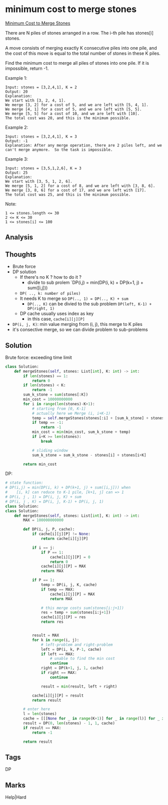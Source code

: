 #  minimum cost to merge stones

[Minimum Cost to Merge Stones](https://leetcode.com/problems/minimum-cost-to-merge-stones)

There are N piles of stones arranged in a row. The i-th pile has stones\[i\] stones.

A move consists of merging exactly K consecutive piles into one pile, and the cost of this move is equal to the total number of stones in these K piles.

Find the minimum cost to merge all piles of stones into one pile. If it is impossible, return -1.

Example 1:

```text
Input: stones = [3,2,4,1], K = 2
Output: 20
Explanation: 
We start with [3, 2, 4, 1].
We merge [3, 2] for a cost of 5, and we are left with [5, 4, 1].
We merge [4, 1] for a cost of 5, and we are left with [5, 5].
We merge [5, 5] for a cost of 10, and we are left with [10].
The total cost was 20, and this is the minimum possible.
```

Example 2:

```text
Input: stones = [3,2,4,1], K = 3
Output: -1
Explanation: After any merge operation, there are 2 piles left, and we can't merge anymore.  So the task is impossible.
```

Example 3:

```text
Input: stones = [3,5,1,2,6], K = 3
Output: 25
Explanation: 
We start with [3, 5, 1, 2, 6].
We merge [5, 1, 2] for a cost of 8, and we are left with [3, 8, 6].
We merge [3, 8, 6] for a cost of 17, and we are left with [17].
The total cost was 25, and this is the minimum possible.
```

Note:

```text
1 <= stones.length <= 30
2 <= K <= 30
1 <= stones[i] <= 100
```

## Analysis

## Thoughts

* Brute force 
* DP solution
  * If there's no K ? how to do it ? 
    * divide to sub prolem \`DP\(i,j\) = min\(DP\(i, k\) + DP\(k+1, j\) + sum\(\[i,j\]\)\)
  * `DP( .., k: number of piles)`
  * It needs K to merge so `DP(.., 1) = DP(.., K) + sum`
    * `DP(.., K)` can be divied to the sub problem `DP(left, K-1) + DP(right, 1)`
  * DP cache usually uses index as key 
    * in this case, `cache[i][j][P]`
* `DP(i, j, K)`: min value merging from \(i, j\), this merge to K piles
* it's consective merge, so we can divide problem to sub-problems 

## Solution

Brute force: exceeding time limit

```python
class Solution:
    def mergeStones(self, stones: List[int], K: int) -> int:
        if len(stones) == 1:
            return 0
        if len(stones) < K:
            return -1
        sum_k_stone = sum(stones[:K])
        min_cost = 10000000000
        for i in range(len(stones)-K+1):
            # starting from [0, K-1]     
            # actually here we Merge (i, i+K-1)    
            temp = self.mergeStones(stones[:i] + [sum_k_stone] + stones [i+K:], K) 
            if temp == -1:
                return -1       
            min_cost = min(min_cost, sum_k_stone + temp)
            if i+K >= len(stones):
                break

            # sliding window 
            sum_k_stone = sum_k_stone - stones[i] + stones[i+K]

        return min_cost
```

DP:

```python
# state function:
# DP(i,j) = min(DP(i, k) + DP(k+1, j) + sum([i,j])) when 
#    [i, k] can reduce to K-1 pile, [k+1, j] can => 1
# DP(i, j , 1) = DP(i, j, K) + sum 
# DP(i, j , K) = DP(i, j, K-1) + DP(i, j, 1)
class Solution:
class Solution:
    def mergeStones(self, stones: List[int], K: int) -> int:
        MAX = 100000000000

        def DP(i, j, P, cache):
            if cache[i][j][P] != None:
                return cache[i][j][P]

            if i == j:
                if P == 1:
                    cache[i][j][P] = 0
                    return 0
                cache[i][j][P] = MAX
                return MAX

            if P == 1:
                temp = DP(i, j, K, cache)
                if temp == MAX:
                    cache[i][j][P] = MAX
                    return MAX

                # this merge costs sum(stones[i:j+1])
                res = temp + sum(stones[i:j+1])
                cache[i][j][P] = res
                return res


            result = MAX
            for k in range(i, j):
                # left-problem and right-problem                 
                left = DP(i, k, P-1, cache)
                if left == MAX:
                    # unable to find the min cost 
                    continue
                right = DP(k+1, j, 1, cache)
                if right == MAX:
                    continue

                result = min(result, left + right)

            cache[i][j][P] = result 
            return result 

        # enter here 
        l = len(stones)
        cache = [[[None for _ in range(K+1)] for _ in range(l)] for _ in range(l)]
        result = DP(0, len(stones) - 1, 1, cache)
        if result == MAX:
            return -1

        return result
```

## Tags

DP

## Marks

Help\|Hard

